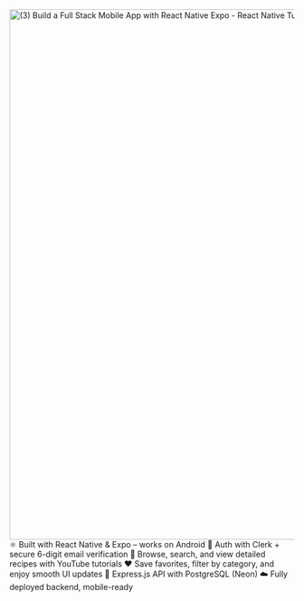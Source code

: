 <img width="1920" height="936" alt="(3) Build a Full Stack Mobile App with React Native   Expo - React Native Tutorial - YouTube - Brave 14-09-2025 01_15_36" src="https://github.com/user-attachments/assets/b34b4454-7bac-4557-ade6-1599b2c26c45" />
⚛️ Built with React Native & Expo – works on Android
🔐 Auth with Clerk + secure 6-digit email verification
🍳 Browse, search, and view detailed recipes with YouTube tutorials
❤️ Save favorites, filter by category, and enjoy smooth UI updates
🧰 Express.js API with PostgreSQL (Neon)
☁️ Fully deployed backend, mobile-ready
